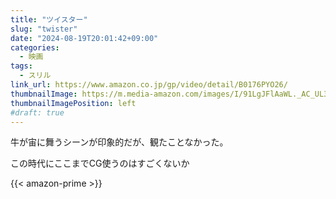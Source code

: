 ```yaml
---
title: "ツイスター"
slug: "twister"
date: "2024-08-19T20:01:42+09:00"
categories:
  - 映画
tags:
  - スリル
link_url: https://www.amazon.co.jp/gp/video/detail/B0176PYO26/
thumbnailImage: https://m.media-amazon.com/images/I/91LgJFlAaWL._AC_UL320_.jpg
thumbnailImagePosition: left
#draft: true
---
```

牛が宙に舞うシーンが印象的だが、観たことなかった。
<!--more-->
この時代にここまでCG使うのはすごくないか

{{< amazon-prime >}}
